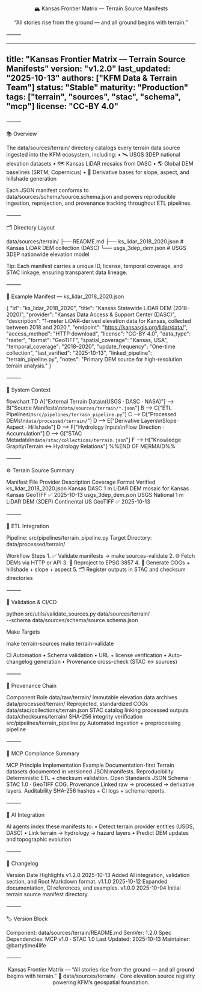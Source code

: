 <div align="center">


🏔️ Kansas Frontier Matrix — Terrain Source Manifests

“All stories rise from the ground — and all ground begins with terrain.”

</div>



⸻


---
title: "Kansas Frontier Matrix — Terrain Source Manifests"
version: "v1.2.0"
last_updated: "2025-10-13"
authors: ["KFM Data & Terrain Team"]
status: "Stable"
maturity: "Production"
tags: ["terrain", "sources", "stac", "schema", "mcp"]
license: "CC-BY 4.0"
---


⸻

📚 Overview

The data/sources/terrain/ directory catalogs every terrain data source ingested into the KFM ecosystem, including:
	•	🛰️ USGS 3DEP national elevation datasets
	•	🗺️ Kansas LiDAR mosaics from DASC
	•	🌎 Global DEM baselines (SRTM, Copernicus)
	•	🧭 Derivative bases for slope, aspect, and hillshade generation

Each JSON manifest conforms to data/sources/schema/source.schema.json and powers reproducible ingestion, reprojection, and provenance tracking throughout ETL pipelines.

⸻

🗂️ Directory Layout

data/sources/terrain/
├── README.md
├── ks_lidar_2018_2020.json        # Kansas LiDAR DEM collection (DASC)
└── usgs_3dep_dem.json             # USGS 3DEP nationwide elevation model

Tip: Each manifest carries a unique ID, license, temporal coverage, and STAC linkage, ensuring transparent data lineage.

⸻

🧩 Example Manifest — ks_lidar_2018_2020.json

{
  "id": "ks_lidar_2018_2020",
  "title": "Kansas Statewide LiDAR DEM (2018–2020)",
  "provider": "Kansas Data Access & Support Center (DASC)",
  "description": "1-meter LiDAR-derived elevation data for Kansas, collected between 2018 and 2020.",
  "endpoint": "https://kansasgis.org/lidar/data/",
  "access_method": "HTTP download",
  "license": "CC-BY 4.0",
  "data_type": "raster",
  "format": "GeoTIFF",
  "spatial_coverage": "Kansas, USA",
  "temporal_coverage": "2018–2020",
  "update_frequency": "One-time collection",
  "last_verified": "2025-10-13",
  "linked_pipeline": "terrain_pipeline.py",
  "notes": "Primary DEM source for high-resolution terrain analysis."
}


⸻

🧭 System Context

flowchart TD
  A["External Terrain Data\n(USGS · DASC · NASA)"] --> B["Source Manifests\n`data/sources/terrain/*.json`"]
  B --> C["ETL Pipelines\n`src/pipelines/terrain_pipeline.py`"]
  C --> D["Processed DEMs\n`data/processed/terrain/`"]
  D --> E["Derivative Layers\nSlope · Aspect · Hillshade"]
  D --> F["Hydrology Inputs\nFlow Direction · Accumulation"]
  D --> G["STAC Metadata\n`data/stac/collections/terrain.json`"]
  F --> H["Knowledge Graph\nTerrain ↔ Hydrology Relations"]
%%END OF MERMAID%%


⸻

⚙️ Terrain Source Summary

Manifest File	Provider	Description	Coverage	Format	Verified
ks_lidar_2018_2020.json	Kansas DASC	1 m LiDAR DEM mosaic for Kansas	Kansas	GeoTIFF	✅ 2025-10-13
usgs_3dep_dem.json	USGS	National 1 m LiDAR DEM (3DEP)	Continental US	GeoTIFF	✅ 2025-10-13


⸻

🧾 ETL Integration

Pipeline: src/pipelines/terrain_pipeline.py
Target Directory: data/processed/terrain/

Workflow Steps
	1.	✅ Validate manifests → make sources-validate
	2.	🌐 Fetch DEMs via HTTP or API
	3.	📏 Reproject to EPSG:3857
	4.	🧮 Generate COGs + hillshade + slope + aspect
	5.	🗂️ Register outputs in STAC and checksum directories

⸻

🧪 Validation & CI/CD

python src/utils/validate_sources.py data/sources/terrain/ \
  --schema data/sources/schema/source.schema.json

Make Targets

make terrain-sources
make terrain-validate

CI Automation
	•	Schema validation
	•	URL + license verification
	•	Auto-changelog generation
	•	Provenance cross-check (STAC ↔ sources)

⸻

🧩 Provenance Chain

Component	Role
data/raw/terrain/	Immutable elevation data archives
data/processed/terrain/	Reprojected, standardized COGs
data/stac/collections/terrain.json	STAC catalog linking processed outputs
data/checksums/terrain/	SHA-256 integrity verification
src/pipelines/terrain_pipeline.py	Automated ingestion + preprocessing pipeline


⸻

🧠 MCP Compliance Summary

MCP Principle	Implementation Example
Documentation-first	Terrain datasets documented in versioned JSON manifests.
Reproducibility	Deterministic ETL + checksum validation.
Open Standards	JSON Schema · STAC 1.0 · GeoTIFF COG.
Provenance	Linked raw → processed → derivative layers.
Auditability	SHA-256 hashes + CI logs + schema reports.


⸻

🤖 AI Integration

AI agents index these manifests to:
	•	Detect terrain provider entities (USGS, DASC)
	•	Link terrain → hydrology → hazard layers
	•	Predict DEM updates and topographic evolution

⸻

🧾 Changelog

Version	Date	Highlights
v1.2.0	2025-10-13	Added AI integration, validation section, and Root Markdown format.
v1.1.0	2025-10-12	Expanded documentation, CI references, and examples.
v1.0.0	2025-10-04	Initial terrain source manifest directory.


⸻

🏷️ Version Block

Component: data/sources/terrain/README.md
SemVer: 1.2.0
Spec Dependencies: MCP v1.0 · STAC 1.0
Last Updated: 2025-10-13
Maintainer: @bartytime4life


⸻


<div align="center">


Kansas Frontier Matrix — “All stories rise from the ground — and all ground begins with terrain.”
📍 data/sources/terrain/ · Core elevation source registry powering KFM’s geospatial foundation.

</div>